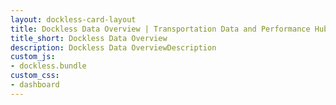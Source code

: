 ```yaml
---
layout: dockless-card-layout
title: Dockless Data Overview | Transportation Data and Performance Hub
title_short: Dockless Data Overview
description: Dockless Data OverviewDescription
custom_js:
- dockless.bundle
custom_css:
- dashboard
---
```

